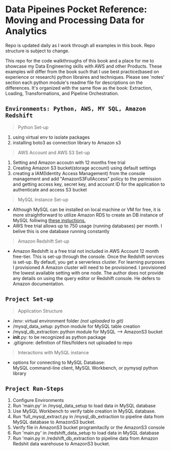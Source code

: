 # Data Pipeines Pocket Reference: Moving and Processing Data for Analytics  
Repo is updated daily as I work through all examples in this book. Repo structure is subject to change. 

This repo for the code walkthroughs of this book and a place for me to showcase my Data Engineering skills with AWS and other Products. These examples will differ from the book such that I use best practice(based on experience or research) python libraires and techniques. Please see 'notes' section each python module's readme file for descriptions on the differences. It's organized with the same flow as the book: Extraction, Loading, Transformations, and Pipeline Orchestration. 

## `Environments: Python, AWS, MY SQL, Amazon Redshift`

> Python Set-up

1. using virtual env to isolate packages  
1. installing boto3 as connection library to Amazon s3  

> AWS Account and AWS S3 Set-up  

1. Setting and Amazon accoutn with 12 months free trial
1. Creating Amazon S3 bucket(storage account) using default settings
1. creating a IAM(Identity Access Management) from the console management and add "AmazonS3FullAccess" policy to the permission and getting access key, secret key, and account ID for the application to authenticate and access S3 bucket

> MySQL Instance Set-up  

- Although MySQL can be installed on local machine or VM for free, it is more straightforward to utilize Amazon RDS to create an DB instance of MySQL folliwing  <a href="https://aws.amazon.com/getting-started/hands-on/create-mysql-db/" target="_blank">these instuctions.</a>
- AWS free trial allows up to 750 usage (running databases) per month. I belive this is one database running constantly

> Amazon Redshift Set-up
- Amazon Redshift is a free trial not included in AWS Account 12 month free-tier. This is set-up through the console. Once the Redshift services is set-up. By defautl, you get a serverless cluster. For learning purposes I provisioned A Amazon cluster will need to be provisioned. I provisioned the lowest available setting with one node. The author does not provide any details on using the query editor or Redshift console. He defers to Amazon documentation.

## `Project Set-up`  

>Application Structure  
- /env: virtual environment folder *(not uploaded to git)*  
- /mysql_data_setup: python module for MySQL table creation  
- /mysql_db_extraction: python module for MySQL --> AmazonS3 bucket
- __init__.py: to be recognized as python package
- .gitignore: definition of files/folders not uploaded to repo

> Interactions with MySQL instance  

- options for connecting to MySQL Database:  
MySQL command-line client, MySQL Workbench, or pymysql python library

## `Project Run-Steps`  
1. Configure Environments
1. Run 'main.py' in /mysql_data_setup to load data in MySQL database
1. Use MySQL Workbench to verify table creation in MySQL database.
1. Run 'full_mysql_extract.py in /mysql_db_extraction to pipeline data from MySQL database to AmazonS3 bucket.
1. Verify file in AmazonS3 bucket programitaclly or the AmazonS3 console
1. Run 'main.py' in /redshift_data_setup to load data in MySQL database
1. Run 'main.py in /redshift_db_extraction to pipeline data from Amazon Redshit data warehouse to AmazonS3 bucket. 
